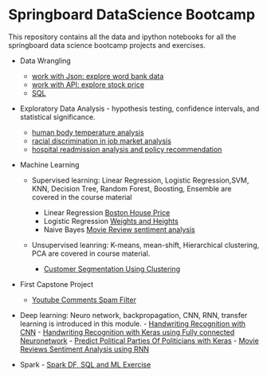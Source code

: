 # Springboard DataScience Bootcamp

This repository contains all the data and ipython notebooks for all the springboard data science bootcamp projects and exercises. 

  - Data Wrangling
  
    - [work with Json: explore word bank data](https://github.com/phoenixdeng2012/Springboard-DataScience-Bootcamp/blob/master/data_wrangling_json/sliderule_dsi_json_exercise.ipynb)
    - [work with API: explore stock price](https://github.com/phoenixdeng2012/Springboard-DataScience-Bootcamp/blob/master/API/api_data_wrangling_mini_project.ipynb)
    - [SQL](https://github.com/phoenixdeng2012/Springboard-DataScience-Bootcamp/blob/master/sql_practice/1520094343_sql_project.sql)
    
  - Exploratory Data Analysis - hypothesis testing, confidence intervals, and statistical significance.
  
    - [human body temperature analysis](https://github.com/phoenixdeng2012/Springboard-DataScience-Bootcamp/blob/master/EDA_human_temperature/sliderule_dsi_inferential_statistics_exercise_1.ipynb)
    - [racial discrimination in job market analysis](https://github.com/phoenixdeng2012/Springboard-DataScience-Bootcamp/blob/master/EDA_racial_discrimination/sliderule_dsi_inferential_statistics_exercise_2.ipynb)
    - [hospital readmission analysis and policy recommendation](https://github.com/phoenixdeng2012/Springboard-DataScience-Bootcamp/blob/master/hospital_readmit/sliderule_dsi_inferential_statistics_exercise_3.ipynb)
    
  - Machine Learning
   
    - Supervised learning:
    Linear Regression, Logistic Regression,SVM, KNN, Decision Tree, Random Forest, Boosting, Ensemble are covered in the course material
      
      - Linear Regression [Boston House Price](https://github.com/phoenixdeng2012/Springboard-DataScience-Bootcamp/blob/master/linear_regression/Mini_Project_Linear_Regression.ipynb)
      - Logistic Regression [Weights and Heights](https://github.com/phoenixdeng2012/Springboard-DataScience-Bootcamp/blob/master/logistic_regression/Mini_Project_Logistic_Regression.ipynb)
      - Naive Bayes [Movie Review sentiment analysis](https://github.com/phoenixdeng2012/Springboard-DataScience-Bootcamp/blob/master/naive_bayes/Mini_Project_Naive_Bayes.ipynb)
      
    - Unsupervised leanring:
     K-means, mean-shift, Hierarchical clustering, PCA are covered in course material.
     
      - [Customer Segmentation Using Clustering](https://github.com/phoenixdeng2012/Springboard-DataScience-Bootcamp/blob/master/clustering/Mini_Project_Clustering.ipynb)
      
   - First Capstone Project
    
      - [Youtube Comments Spam Filter](https://github.com/phoenixdeng2012/Springboard-DataScience-Bootcamp/tree/master/spam_filter_proj)
      
   - Deep learning:
   Neuro network, backpropagation, CNN, RNN, transfer learning is introduced in this module. 
  	- [Handwriting Recognition with CNN](https://github.com/phoenixdeng2012/Springboard-DataScience-Bootcamp/blob/master/deep_learning/Handwriting%20Recognition%20with%20CNN.ipynb)
	- [Handwriting Recognition with Keras using Fully connected Neuronetwork](https://github.com/phoenixdeng2012/Springboard-DataScience-Bootcamp/blob/master/deep_learning/Handwriting%20Recognition%20with%20Keras.ipynb)
	- [Predict Political Parties Of Politicians with Keras](https://github.com/phoenixdeng2012/Springboard-DataScience-Bootcamp/blob/master/deep_learning/Predict%20Political%20Parties%20Of%20Politicians%20with%20Keras.ipynb)
	- [Movie Reviews Sentiment Analysis using RNN](https://github.com/phoenixdeng2012/Springboard-DataScience-Bootcamp/blob/master/deep_learning/Sentiment_Analysis_of_Movie_Reviews_using_RNN.ipynb)

   - Spark 
	- [Spark DF, SQL and ML Exercise](https://github.com/phoenixdeng2012/Springboard-DataScience-Bootcamp/blob/master/spark/Spark%20DF%2C%20SQL%2C%20ML%20Exercise.ipynb)

     
    
      
    

